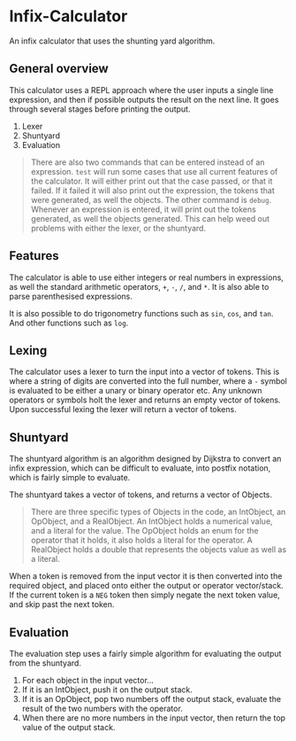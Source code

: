 # Infix-Calculator
An infix calculator that uses the shunting yard algorithm.

## General overview
This calculator uses a REPL approach where the user inputs a single line expression, and then if possible outputs the result on the next line. It goes through several stages before printing the output.
1. Lexer
2. Shuntyard
3. Evaluation

> There are also two commands that can be entered instead of an expression. `test` will run some cases that use all current features of the calculator. It will either print out that the case passed, or that it failed. If it failed it will also print out the expression, the tokens that were generated, as well the objects. The other command is `debug`. Whenever an expression is entered, it will print out the tokens generated, as well the objects generated. This can help weed out problems with either the lexer, or the shuntyard.

## Features
The calculator is able to use either integers or real numbers in expressions, as well the standard arithmetic operators, `+`, `-`, `/`, and `*`. It is also able to parse parenthesised expressions. 

It is also possible to do trigonometry functions such as `sin`, `cos`, and `tan`. And other functions such as `log`.


## Lexing
The calculator uses a lexer to turn the input into a vector of tokens. This is where a string of digits are converted into the full number, where a `-` symbol is evaluated to be either a unary or binary operator etc. Any unknown operators or symbols holt the lexer and returns an empty vector of tokens. Upon successful lexing the lexer will return a vector of tokens.

## Shuntyard
The shuntyard algorithm is an algorithm designed by Dijkstra to convert an infix expression, which can be difficult to evaluate, into postfix notation, which is fairly simple to evaluate. 

The shuntyard takes a vector of tokens, and returns a vector of Objects.
> There are three specific types of Objects in the code, an IntObject, an OpObject, and a RealObject. An IntObject holds a numerical value, and a literal for the value. The OpObject holds an enum for the operator that it holds, it also holds a literal for the operator. A RealObject holds a double that represents the objects value as well as a literal.

When a token is removed from the input vector it is then converted into the required object, and placed onto either the output or operator vector/stack. If the current token is a `NEG` token then simply negate the next token value, and skip past the next token.

## Evaluation
The evaluation step uses a fairly simple algorithm for evaluating the output from the shuntyard.
1. For each object in the input vector...
2. If it is an IntObject, push it on the output stack.
3. If it is an OpObject, pop two numbers off the output stack, evaluate the result of the two numbers with the operator.
4. When there are no more numbers in the input vector, then return the top value of the output stack.
